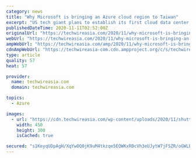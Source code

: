 ```yaml
---
category: news
title: "Why Microsoft is bringing an Azure cloud region to Taiwan"
excerpt: "US tech giant plans to establish its first cloud data center region in Taiwan, and to develop digital skills for 200,000"
publishedDateTime: 2020-11-11T02:52:00Z
originalUrl: "https://techwireasia.com/2020/11/why-microsoft-is-bringing-an-azure-cloud-region-to-taiwan/"
webUrl: "https://techwireasia.com/2020/11/why-microsoft-is-bringing-an-azure-cloud-region-to-taiwan/"
ampWebUrl: "https://techwireasia.com/amp/2020/11/why-microsoft-is-bringing-an-azure-cloud-region-to-taiwan/"
cdnAmpWebUrl: "https://techwireasia-com.cdn.ampproject.org/c/s/techwireasia.com/amp/2020/11/why-microsoft-is-bringing-an-azure-cloud-region-to-taiwan/"
type: article
quality: 57
heat: 57

provider:
  name: techwireasia.com
  domain: techwireasia.com

topics:
  - Azure

images:
  - url: "https://cdn.techwireasia.com/wp-content/uploads/2020/11/shutterstock_1477417823-450x300.jpg"
    width: 450
    height: 300
    isCached: true

secured: "s1KeyqUDpAgH/XqYwOQ0jK9uM4tkzqe5EQWKxRDcVh3eUJytW7jFSZR/oGWLBSKM689z8y/0lCokqIp25nejJd/1/3T21FoxVB/z9P+m3CKdrOnbFakhrg3Hn1qVjn334DGewTDVACjbzEf0n9WKqvm8LGoqEXt02pXjRcdmf1/uesIgOPEUCY4be8uwpLz/NwjVbhn2S/TVALN4bDDfTwGl4fD9h626asflu9XTznLWB5OZgdVMm12fw234Z4zxzRo/CYliPU5W82dDki+HLk0ClL7Sw+fI7nYX1yL2f6hyrEXVySbmroHQ3Vfwb4SxajBAckaHduzY2KU9Een3nGd+VrKeDvtY6QjQdspl5pk=;Tp+/vA4fWGC4LnF53vitqg=="
---
```


